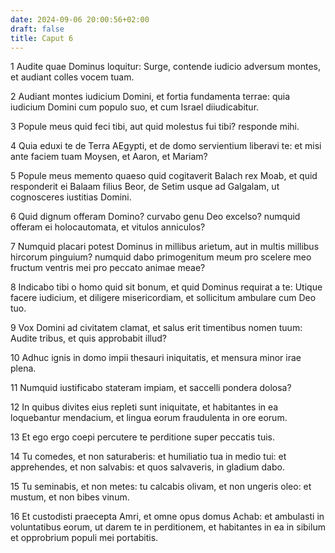 ```yaml
---
date: 2024-09-06 20:00:56+02:00
draft: false
title: Caput 6
---
```





1 Audite quae Dominus loquitur: Surge, contende iudicio adversum montes, et audiant colles vocem tuam.

2 Audiant montes iudicium Domini, et fortia fundamenta terrae: quia iudicium Domini cum populo suo, et cum Israel diiudicabitur.

3 Popule meus quid feci tibi, aut quid molestus fui tibi? responde mihi.

4 Quia eduxi te de Terra AEgypti, et de domo servientium liberavi te: et misi ante faciem tuam Moysen, et Aaron, et Mariam?

5 Popule meus memento quaeso quid cogitaverit Balach rex Moab, et quid responderit ei Balaam filius Beor, de Setim usque ad Galgalam, ut cognosceres iustitias Domini.

6 Quid dignum offeram Domino? curvabo genu Deo excelso? numquid offeram ei holocautomata, et vitulos anniculos?

7 Numquid placari potest Dominus in millibus arietum, aut in multis millibus hircorum pinguium? numquid dabo primogenitum meum pro scelere meo fructum ventris mei pro peccato animae meae?

8 Indicabo tibi o homo quid sit bonum, et quid Dominus requirat a te: Utique facere iudicium, et diligere misericordiam, et sollicitum ambulare cum Deo tuo.

9 Vox Domini ad civitatem clamat, et salus erit timentibus nomen tuum: Audite tribus, et quis approbabit illud?

10 Adhuc ignis in domo impii thesauri iniquitatis, et mensura minor irae plena.

11 Numquid iustificabo stateram impiam, et saccelli pondera dolosa?

12 In quibus divites eius repleti sunt iniquitate, et habitantes in ea loquebantur mendacium, et lingua eorum fraudulenta in ore eorum.

13 Et ego ergo coepi percutere te perditione super peccatis tuis.

14 Tu comedes, et non saturaberis: et humiliatio tua in medio tui: et apprehendes, et non salvabis: et quos salvaveris, in gladium dabo.

15 Tu seminabis, et non metes: tu calcabis olivam, et non ungeris oleo: et mustum, et non bibes vinum.

16 Et custodisti praecepta Amri, et omne opus domus Achab: et ambulasti in voluntatibus eorum, ut darem te in perditionem, et habitantes in ea in sibilum et opprobrium populi mei portabitis.

